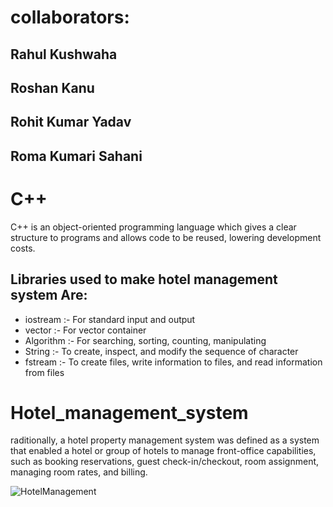 # collaborators:
## Rahul Kushwaha
## Roshan Kanu
## Rohit Kumar Yadav
## Roma Kumari Sahani


# C++
C++ is an object-oriented programming language which gives a clear structure to programs and allows code to be reused, lowering development costs.

## Libraries used to make hotel management system Are:
* iostream :- For standard input and output
* vector :- For vector container 
* Algorithm :- For searching, sorting, counting, manipulating
* String :- To create, inspect, and modify the sequence of character
* fstream :- To create files, write information to files, and read information from files


# Hotel_management_system
raditionally, a hotel property management system was defined as a system that enabled a hotel or group of hotels to manage front-office capabilities, such as booking reservations, guest check-in/checkout, room assignment, managing room rates, and billing.

![HotelManagement](https://github.com/user-attachments/assets/8254ff6b-6fbe-4b89-ba35-f7acda8b3ab2)
